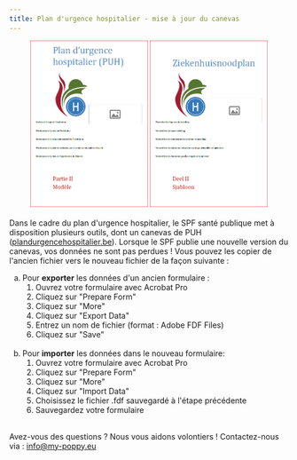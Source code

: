 ```yaml
---
title: Plan d'urgence hospitalier - mise à jour du canevas
---
```

<center>
<img src='../images/puh_2_fr.png' style="height:300px">&nbsp;<img src='../images/puh_2_nl.png' style="height:300px">
</center>
<br>
Dans le cadre du plan d'urgence hospitalier, le SPF santé publique met à disposition plusieurs outils, dont un canevas de PUH (<a href="https://www.plandurgencehospitalier.be">plandurgencehospitalier.be</a>).
Lorsque le SPF publie une nouvelle version du canevas, vos données ne sont pas perdues ! Vous pouvez les copier de l'ancien fichier vers le nouveau fichier de la façon suivante :<br>
<ol type="a">
<li>Pour <b>exporter</b> les données d'un ancien formulaire :<br>
<ol>
<li>Ouvrez votre formulaire avec Acrobat Pro</li>
<li>Cliquez sur "Prepare Form"</li>
<li>Cliquez sur "More"</li>
<li>Cliquez sur "Export Data"</li>
<li>Entrez un nom de fichier (format : Adobe FDF Files)</li>
<li>Cliquez sur "Save"</li>
</ol>
<br>
</li>
<li>Pour <b>importer</b> les données dans le nouveau formulaire:
<ol>
<li>Ouvrez votre formulaire avec Acrobat Pro</li>
<li>Cliquez sur "Prepare Form"</li>
<li>Cliquez sur "More"</li>
<li>Cliquez sur "Import Data"</li>
<li>Choisissez le fichier .fdf sauvegardé à l'étape précédente</li>
<li>Sauvegardez votre formulaire</li>
</ol>
</li>
</ol>
<br>
Avez-vous des questions ? Nous vous aidons volontiers ! Contactez-nous via : <a href="mailto:info@my-poppy.eu">info@my-poppy.eu</a>

<iframe src="https://www.my-poppy.eu/cnt/cnt.php" width="1" height="1" frameBorder="0">

